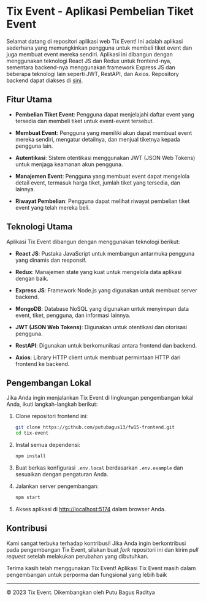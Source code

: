 # Tix Event - Aplikasi Pembelian Tiket Event


Selamat datang di repositori aplikasi web Tix Event! Ini adalah aplikasi sederhana yang memungkinkan pengguna untuk membeli tiket event dan juga membuat event mereka sendiri. Aplikasi ini dibangun dengan menggunakan teknologi React JS dan Redux untuk frontend-nya, sementara backend-nya menggunakan framework Express JS dan beberapa teknologi lain seperti JWT, RestAPI, dan Axios. Repository backend dapat diakses di [sini](https://github.com/putubagus13/fw15-backend).

## Fitur Utama

- **Pembelian Tiket Event**: Pengguna dapat menjelajahi daftar event yang tersedia dan membeli tiket untuk event-event tersebut.

- **Membuat Event**: Pengguna yang memiliki akun dapat membuat event mereka sendiri, mengatur detailnya, dan menjual tiketnya kepada pengguna lain.

- **Autentikasi**: Sistem otentikasi menggunakan JWT (JSON Web Tokens) untuk menjaga keamanan akun pengguna.

- **Manajemen Event**: Pengguna yang membuat event dapat mengelola detail event, termasuk harga tiket, jumlah tiket yang tersedia, dan lainnya.

- **Riwayat Pembelian**: Pengguna dapat melihat riwayat pembelian tiket event yang telah mereka beli.

## Teknologi Utama

Aplikasi Tix Event dibangun dengan menggunakan teknologi berikut:

- **React JS**: Pustaka JavaScript untuk membangun antarmuka pengguna yang dinamis dan responsif.

- **Redux**: Manajemen state yang kuat untuk mengelola data aplikasi dengan baik.

- **Express JS**: Framework Node.js yang digunakan untuk membuat server backend.

- **MongoDB**: Database NoSQL yang digunakan untuk menyimpan data event, tiket, pengguna, dan informasi lainnya.

- **JWT (JSON Web Tokens)**: Digunakan untuk otentikasi dan otorisasi pengguna.

- **RestAPI**: Digunakan untuk berkomunikasi antara frontend dan backend.

- **Axios**: Library HTTP client untuk membuat permintaan HTTP dari frontend ke backend.

## Pengembangan Lokal

Jika Anda ingin menjalankan Tix Event di lingkungan pengembangan lokal Anda, ikuti langkah-langkah berikut:

1. Clone repositori frontend ini:

   ```bash
   git clone https://github.com/putubagus13/fw15-frontend.git
   cd tix-event
   ```

2. Instal semua dependensi:

   ```bash
   npm install
   ```

3. Buat berkas konfigurasi `.env.local` berdasarkan `.env.example` dan sesuaikan dengan pengaturan Anda.

4. Jalankan server pengembangan:

   ```bash
   npm start
   ```

5. Akses aplikasi di [http://localhost:5174](http://localhost:5174) dalam browser Anda.

## Kontribusi

Kami sangat terbuka terhadap kontribusi! Jika Anda ingin berkontribusi pada pengembangan Tix Event, silakan buat _fork_ repositori ini dan kirim _pull request_ setelah melakukan perubahan yang dibutuhkan.


Terima kasih telah menggunakan Tix Event! Aplikasi Tix Event masih dalam pengembangan untuk perporma dan fungsional yang lebih baik

---
© 2023 Tix Event. Dikembangkan oleh Putu Bagus Raditya
